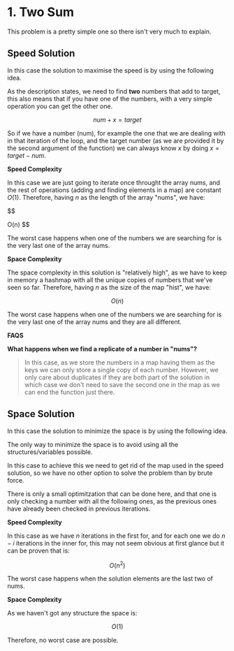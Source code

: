 # 1. Two Sum

This problem is a pretty simple one so there isn't very much to explain.

## Speed Solution

In this case the solution to maximise the speed is by using the following idea.

As the description states, we need to find **two** numbers that add to target, this also means that if you have one of the numbers, with a very simple operation you can get the other one.

$$
num+x=target
$$

So if we have a number (num), for example the one that we are dealing with in that iteration of the loop, and the target number (as we are provided it by the second argument of the function) we can always know $x$ by doing $x=target-num$.

**Speed Complexity**

In this case we are just going to iterate once throught the array nums, and the rest of operations (adding and finding elements in a map) are constant $O(1)$. Therefore, having $n$ as the length of the array "nums", we have:

$$

O(n)
$$

The worst case happens when one of the numbers we are searching for is the very last one of the array nums.

**Space Complexity**

The space complexity in this solution is "relatively high", as we have to keep in memory a hashmap with all the unique copies of numbers that we've seen so far. Therefore, having $n$ as the size of the map "hist", we have:

$$
O(n)
$$

The worst case happens when one of the numbers we are searching for is the very last one of the array nums and they are all different.

**FAQS**

**What happens when we find a replicate of a number in "nums"?**

> In this case, as we store the numbers in a map having them as the keys we can only store a single copy of each number. However, we only care about duplicates if they are both part of the solution in which case we don't need to save the second one in the map as we can end the function just there.

## Space Solution

In this case the solution to minimize the space is by using the following idea.

The only way to minimize the space is to avoid using all the structures/variables possible.

In this case to achieve this we need to get rid of the map used in the speed solution, so we have no other option to solve the problem than by brute force.

There is only a small optimitzation that can be done here, and that one is only checking  a number with all the following ones, as the previous ones have already been checked in previous iterations.

**Speed Complexity**

In this case as we have $n$ iterations in the first for, and for each one we do $n-i$ iterations in the inner for, this may not seem obvious at first glance but it can be proven that is:

$$
O(n^2)
$$

The worst case happens when the solution elements are the last two of nums.

**Space Complexity**

As we haven't got any structure the space is:

$$
O(1)
$$

Therefore, no worst case are possible.

# 
